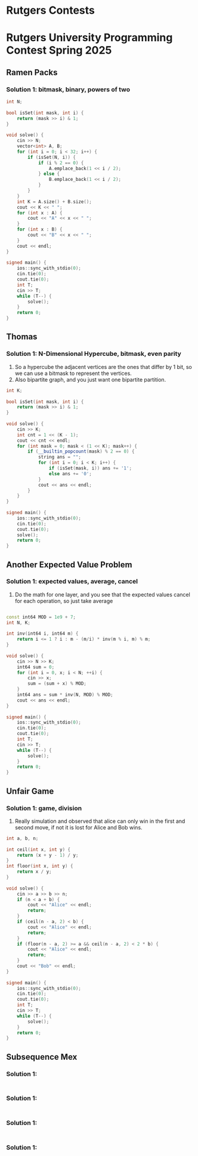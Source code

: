 # Rutgers Contests

# Rutgers University Programming Contest Spring 2025

## Ramen Packs

### Solution 1: bitmask, binary, powers of two

```cpp
int N;
 
bool isSet(int mask, int i) {
    return (mask >> i) & 1;
}
 
void solve() {
    cin >> N;
    vector<int> A, B;
    for (int i = 0; i < 32; i++) {
        if (isSet(N, i)) {
            if (i % 2 == 0) {
                A.emplace_back(1 << i / 2);
            } else {
                B.emplace_back(1 << i / 2);
            }
        }
    }
    int K = A.size() + B.size();
    cout << K << " ";
    for (int x : A) {
        cout << "A" << x << " ";
    }
    for (int x : B) {
        cout << "B" << x << " ";
    }
    cout << endl;
}
 
signed main() {
    ios::sync_with_stdio(0);
    cin.tie(0);
    cout.tie(0);
    int T;
    cin >> T;
    while (T--) {
        solve();
    }
    return 0;
}
```

## Thomas

### Solution 1: N-Dimensional Hypercube, bitmask, even parity

1. So a hypercube the adjacent vertices are the ones that differ by 1 bit, so we can use a bitmask to represent the vertices.
2. Also bipartite graph, and you just want one bipartite partition. 

```cpp
int K;
 
bool isSet(int mask, int i) {
    return (mask >> i) & 1;
}
 
void solve() {
    cin >> K;
    int cnt = 1 << (K - 1);
    cout << cnt << endl;
    for (int mask = 0; mask < (1 << K); mask++) {
        if (__builtin_popcount(mask) % 2 == 0) {
            string ans = "";
            for (int i = 0; i < K; i++) {
                if (isSet(mask, i)) ans += '1';
                else ans += '0';
            }
            cout << ans << endl;
        }
    }
}
 
signed main() {
    ios::sync_with_stdio(0);
    cin.tie(0);
    cout.tie(0);
    solve();
    return 0;
}
```

## Another Expected Value Problem

### Solution 1: expected values, average, cancel

1. Do the math for one layer, and you see that the expected values cancel for each operation, so just take average

```cpp

const int64 MOD = 1e9 + 7;
int N, K;
 
int inv(int64 i, int64 m) {
    return i <= 1 ? i : m - (m/i) * inv(m % i, m) % m;
}
 
void solve() {
    cin >> N >> K;
    int64 sum = 0;
    for (int i = 0, x; i < N; ++i) {
        cin >> x;
        sum = (sum + x) % MOD;
    }
    int64 ans = sum * inv(N, MOD) % MOD;
    cout << ans << endl;
}
 
signed main() {
    ios::sync_with_stdio(0);
    cin.tie(0);
    cout.tie(0);
    int T;
    cin >> T;
    while (T--) {
        solve();
    }
    return 0;
}
```

## Unfair Game

### Solution 1: game, division

1. Really simulation and observed that alice can only win in the first and second move, if not it is lost for Alice and Bob wins.

```cpp
int a, b, n;
 
int ceil(int x, int y) {
    return (x + y - 1) / y;
}
int floor(int x, int y) {
    return x / y;
}
 
void solve() {
    cin >> a >> b >> n;
    if (n < a + b) {
        cout << "Alice" << endl;
        return;
    }
    if (ceil(n - a, 2) < b) {
        cout << "Alice" << endl;
        return;
    }
    if (floor(n - a, 2) >= a && ceil(n - a, 2) < 2 * b) {
        cout << "Alice" << endl;
        return;
    } 
    cout << "Bob" << endl;
}
 
signed main() {
    ios::sync_with_stdio(0);
    cin.tie(0);
    cout.tie(0);
    int T;
    cin >> T;
    while (T--) {
        solve();
    }
    return 0;
}
```

## Subsequence Mex

### Solution 1: 

```cpp

```

##

### Solution 1: 

```cpp

```

##

### Solution 1: 

```cpp

```

##

### Solution 1: 

```cpp

```